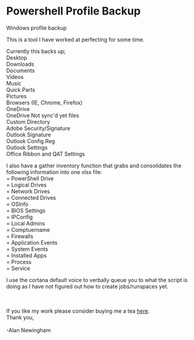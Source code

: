 # Powershell Profile Backup
Windows profile backup

This is a tool I have worked at perfecting for some time.

Currently this backs up;<br>
  Desktop<br>
  Downloads<br>
  Documents<br>
  Videos<br>
  Music<br>
  Quick Parts<br>
  Pictures<br>
  Browsers (IE, Chrome, Firefox)<br>
  OneDrive<br>
  OneDrive Not sync'd yet files<br>
  Custom Directory<br>
  Adobe Security/Signature<br>
  Outlook Signature<br>
  Outlook Config Reg<br>
  Outlook Settings<br>
  Office Ribbon and QAT Settings<br>
  
I also have a gather inventory function that grabs and consolidates the following information into one xlsx file: <br>
= PowerShell Drive<br>
= Logical Drives<br>
= Network Drives<br>
= Connected Drives<br>
= OSInfo<br>
= BIOS Settings<br>
= IPConfig<br>
= Local Admins<br>
= Comptuername<br>
= Firewalls<br>
= Application Events<br>
= System Events<br>
= Installed Apps<br>
= Process<br>
= Service<br>

I use the cortana default voice to verbally queue you to what the script is doing as I have not figured out how to create jobs/runspaces yet. <br>
<br>
<br>

If you like my work please consider buying me a tea <a href="https://www.buymeacoffee.com/mwWXAyznc">here</a>. 
<br>
Thank you, <br>
<br>
-Alan Newingham
